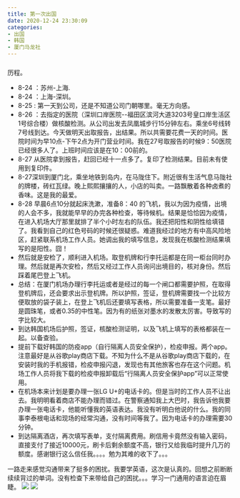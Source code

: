 ```yaml
---
title: 第一次出国
date: 2020-12-24 23:30:09
categories:
- 出国
- 韩国
- 厦门马龙社
---
```

### 
  历程。

* 8-24 ：苏州-上海.
* 8-24 ：上海-深圳。
* 8-25 :  第一天到公司，还是不知道公司门朝哪里。毫无方向感。
* 8-26 ：去指定的医院（深圳口岸医院--福田区滨河大道3203号皇口岸生活区1号综合楼）做核酸检测。从公司出发去凤凰城步行15分钟左右。乘坐6号线转7号线到达。今天做明天出取报告，出结果。所以共需要花费一天的时间。医院时间为早10点-下午2点为开门营业时间。我在27号取报告的时候9：50医院已经很多人了。上班时间应该是在10：00前的。
* 8-27 从医院拿到报告，赶回已经十一点多了。复印了检测结果。目前未有使用到复印件。
* 8-27深圳到厦门北，乘坐地铁到岛内，在马陇住下。附近很有生活气息马陇社的牌楼，砖红瓦绿。晚上熙熙攘攘的人，小店的叫卖。一路飘散着各种卤煮的香味。这是我的最爱。
* 8-28 早晨6点10分就起床洗漱，准备8：40 的飞机，我以为因为疫情，出境的人会不多，我就能早早的办完各种检查，等待候机。结果是恰恰因为疫情，在进入机场大厅那里就排了半个小时左右的队伍。我还把阳性和阴性给填错了。我看到自己的红色号码的时候还很疑惑。难道我经过的地方有中高风险地区，赶紧联系机场工作人员。她调出我的填写信息，发现我在核酸检测结果填写的是阳性。囧！
* 然后就是安检了，顺利进入机场。取登机牌和行李托运都是在同一柜台同时办理。然后就是再次安检，然后又经过工作人员询问出境目的，核对身份。然后踩着尾巴登上飞机。
* 总结：在厦门机场办理行李托运或者是经过的每一个闸口都需要护照，在取得登机牌后，还会要求出示登机牌。所以护照，签证，登机牌需要找一个比较方便取放的袋子装上，在登上飞机后还要填写表格，所以需要准备一支笔。最好是圆珠笔，或者0.35的中性笔。因为有的纸张对墨水的发散太厉害。导致写的字比较大。
* 到达韩国机场后护照，签证，核酸检测证明，以及飞机上填写的表格都装在一起。以备查验。
* 提前下载好韩国的防疫app（自行隔离人员安全保护），检疫申报。两个app。注意最好是从谷歌play商店下载。不知为什么不是从谷歌play商店下载的，在安装时我的手机报错，检疫申报闪退，发现也有其他旅客也存在这个问题。机场工作人员将我下载的检疫申报卸载后“行隔离人员安全保护app”可以正常使用。
* 在机场本来计划是要办理一张LG U+的电话卡的。但是当时的工作人员不让出去。我明明看着商店不能办理而错过。在警察通知我上大巴时，我告诉他我要办理一张电话卡，他能听懂我的英语表达。我没有听明白他说的什么。我的同事李泰根电话和现场的经常沟通，没有时间等我了。因为电话卡的办理需要30分钟。
* 到达隔离酒店，再次填写表单，支付隔离费用。刷信用卡竟然没有输入密码，直接支付了接近10000元，刷卡后剩余额度不高，银行又给我临时提升几万的额度。感谢银行这么信任我。。。。勉为其难的收下了。。。

一路走来感觉沟通带来了挺多的困扰。我要学英语，这次是认真的。回想之前断断续续背过的单词。没有检查下来带给自己的困扰。。。学习一门通用的语言迫在眉睫。
<a><img src="{{youge.icu}}/images/life/malong.png"></a>
<a><img src="{{youge.icu}}/images/life/renchuan.jpg"></a>


